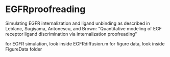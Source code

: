# EGFRproofreading

Simulating EGFR internalization and ligand unbinding as described in Leblanc, Sugiyama, Antonescu, and Brown: "Quantitative modeling of EGF receptor ligand discrimination via internalization proofreading"

for EGFR simulation, look inside EGFRdiffusion.m
for figure data, look inside FigureData folder
